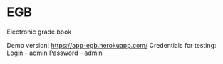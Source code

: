 # EGB
Electronic grade book

Demo version: https://app-egb.herokuapp.com/
Credentials for testing:
  Login -    admin
  Password - admin

